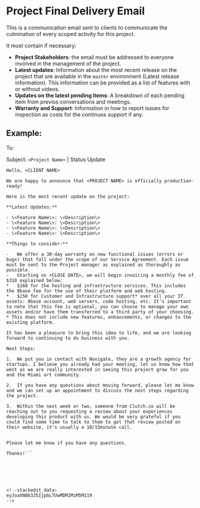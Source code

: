 
# Project Final Delivery Email

This is a communication email sent to clients to communicate the culmination of every scoped activity for this project.

It must contain if necessary:

- **Project Stakeholders**: the email must be addressed to everyone involved in the management of the project.
- **Latest updates**:  Information about the most recent release on the project that are available in the `master` environment (Latest release information). This information can be provided as a list of features with or without videos.
- **Updates on the latest pending items**: A breakdown of each pending item from previos conversations and meetings.
- **Warranty and Support**: Information in how to report issues for inspection as costs for the continuos support if any.


## Example:

To: <Project Stakeholders> 
  
Subject: `<Project Name>` | Status Update

```
Hello, <CLIENT NAME>

We are happy to announce that <PROJECT NAME> is officially production-ready!

Here is the most recent update on the project:

**Latest Updates:**

- \<Feature Name\>: \<Description\>
- \<Feature Name\>: \<Description\>
- \<Feature Name\>: \<Description\>
- \<Feature Name\>: \<Description\>

**Things to consider:**

-   We offer a 30-day warranty on new functional issues (errors or bugs) that fall under the scope of our Service Agreement. Each issue must be sent to the Project manager as explained as thoroughly as possible.
-   Starting on <CLOSE DATE>, we will begin invoicing a monthly fee of $310 explained below:
*   $160 for the hosting and infrastructure services. This includes the 8base fee for the use of their platform and web hosting.
*   $150 for Customer and Infrastructure support* over all your IT assets: 8base account, web servers, code hosting, etc. It’s important to note that this fee is optional, you can choose to manage your own assets and/or have them transferred to a third party of your choosing.
* This does not include new features, enhancements, or changes to the existing platform.

It has been a pleasure to bring this idea to life, and we are looking forward to continuing to do business with you.

Next Steps:

1.  We put you in contact with Navigate, they are a growth agency for startups. I believe you already had your meeting, let us know how that went as we are really interested in seeing this project grow for you and the Miami art community.
    
2.  If you have any questions about moving forward, please let me know and we can set up an appointment to discuss the next steps regarding the project.
    
3.  Within the next week or two, someone from Clutch.co will be reaching out to you requesting a review about your experiences developing this product with us. We would be very grateful if you could find some time to talk to them to get that review posted on their website, it’s usually a 10/15minute call.  
      
    
Please let me know if you have any questions.

Thanks!```




  
  
<!--stackedit_data:
eyJoaXN0b3J5IjpbLTUwMDM2MzM5M119
-->